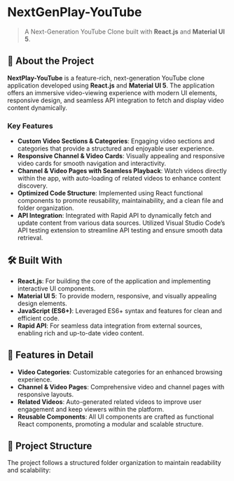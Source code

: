 # NextGenPlay-YouTube

> A Next-Generation YouTube Clone built with **React.js** and **Material UI 5**.

## 📖 About the Project

**NextPlay-YouTube** is a feature-rich, next-generation YouTube clone application developed using **React.js** and **Material UI 5**. The application offers an immersive video-viewing experience with modern UI elements, responsive design, and seamless API integration to fetch and display video content dynamically.

### Key Features

- **Custom Video Sections & Categories**: Engaging video sections and categories that provide a structured and enjoyable user experience.
- **Responsive Channel & Video Cards**: Visually appealing and responsive video cards for smooth navigation and interactivity.
- **Channel & Video Pages with Seamless Playback**: Watch videos directly within the app, with auto-loading of related videos to enhance content discovery.
- **Optimized Code Structure**: Implemented using React functional components to promote reusability, maintainability, and a clean file and folder organization.
- **API Integration**: Integrated with Rapid API to dynamically fetch and update content from various data sources. Utilized Visual Studio Code’s API testing extension to streamline API testing and ensure smooth data retrieval.

## 🛠️ Built With

- **React.js**: For building the core of the application and implementing interactive UI components.
- **Material UI 5**: To provide modern, responsive, and visually appealing design elements.
- **JavaScript (ES6+)**: Leveraged ES6+ syntax and features for clean and efficient code.
- **Rapid API**: For seamless data integration from external sources, enabling rich and up-to-date video content.

## 🚀 Features in Detail

- **Video Categories**: Customizable categories for an enhanced browsing experience.
- **Channel & Video Pages**: Comprehensive video and channel pages with responsive layouts.
- **Related Videos**: Auto-generated related videos to improve user engagement and keep viewers within the platform.
- **Reusable Components**: All UI components are crafted as functional React components, promoting a modular and scalable structure.

## 📂 Project Structure

The project follows a structured folder organization to maintain readability and scalability:

